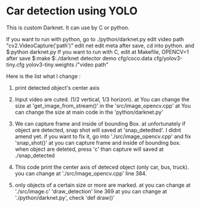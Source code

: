 # Car detection using YOLO #
This is custom Darknet.
It can use by C or python.

<python>
If you want to run with python, go to ./python/darknet.py
edit video path "cv2.VideoCapture('path')"
edit net
edit meta
after save, cd into python. and
$:python darknet.py 

<C>
If you want to run with C,
edit at Makefile, OPENCV=1
after save 
$:make
$:./darknet detector demo cfg/coco.data cfg/yolov3-tiny.cfg yolov3-tiny.weights /"video path"


Here is the list what I change :

1. print detected object's center axis

2. Input video are cuted. (1/2 vertical, 1/3 horizon).
at <c> You can change the size at 'get_image_from_stream()' in the 'src/image_opencv.cpp'
at <python> You can change the size at main code in the 'python/darknet.py'

3. We can capture frame and inside of bounding Box.
at <C> unfortunately if object are detected, snap shot will saved at 'snap_detedted'. I didnt amend yet. if you want to fix it, go into './src/image_opencv.cpp' and fix 'snap_shot()'
at <python> you can capture frame and inside of bounding box.
when object are deteted, press 'c' than capture will saved at ./snap_detected

4. This code print the center axis of deteced object (only car, bus, truck).
you can change at './src/image_opencv.cpp' line 384.

5. only objects of a certain size or more are marked.
at <c> you can change at './src/image.c' 'draw_detection' line 369
at <python> you can change at './python/darknet.py', check 'def draw()'
 








